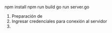 
npm install
npm run build
go run server.go

1. Preparación de
2. Ingresar credenciales para conexión al servidor
3. 
